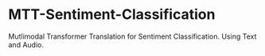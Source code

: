 # MTT-Sentiment-Classification
Mutlimodal Transformer Translation for Sentiment Classification. Using Text and Audio. 
